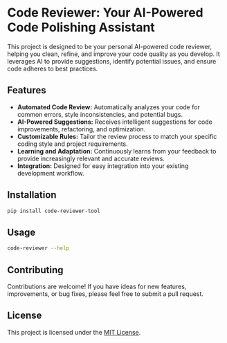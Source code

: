 # Code Reviewer: Your AI-Powered Code Polishing Assistant

This project is designed to be your personal AI-powered code reviewer, helping you clean, refine, and improve your code quality as you develop. It leverages AI to provide suggestions, identify potential issues, and ensure code adheres to best practices.

## Features

-   **Automated Code Review:** Automatically analyzes your code for common errors, style inconsistencies, and potential bugs.
-   **AI-Powered Suggestions:** Receives intelligent suggestions for code improvements, refactoring, and optimization.
-   **Customizable Rules:** Tailor the review process to match your specific coding style and project requirements.
-   **Learning and Adaptation:** Continuously learns from your feedback to provide increasingly relevant and accurate reviews.
-   **Integration:** Designed for easy integration into your existing development workflow.

## Installation

```bash
pip install code-reviewer-tool
```

## Usage

```bash
code-reviewer --help
```

## Contributing

Contributions are welcome! If you have ideas for new features, improvements, or bug fixes, please feel free to submit a pull request.

## License

This project is licensed under the [MIT License](LICENSE).

